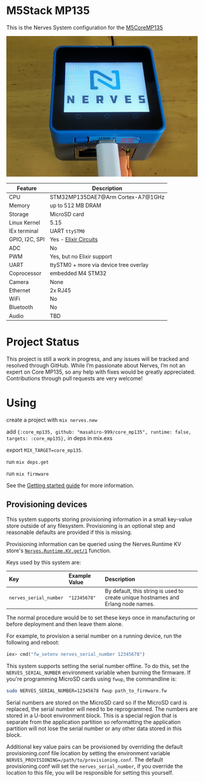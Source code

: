 # M5Stack MP135

This is the Nerves System configuration for the
[M5CoreMP135](hhttps://docs.m5stack.com/en/core/M5CoreMP135)

![M5CoreMP135](assets/images/m5stackmp135.jpg)

| Feature              | Description                     |
| -------------------- | ------------------------------- |
| CPU                  | STM32MP135DAE7@Arm Cortex-A7@1GHz |
| Memory               | up to 512 MB DRAM                 |
| Storage              | MicroSD card                    |
| Linux Kernel         | 5.15                             |
| IEx terminal         | UART `ttySTM0`                  |
| GPIO, I2C, SPI       | Yes - [Elixir Circuits](https://github.com/elixir-circuits) |
| ADC                  | No                              |
| PWM                  | Yes, but no Elixir support      |
| UART                 | ttySTM0 + more via device tree overlay |
| Coprocessor          | embedded M4 STM32               |
| Camera               | None                            |
| Ethernet             | 2x RJ45                         |
| WiFi                 | No                              |
| Bluetooth            | No                              |
| Audio                | TBD                             |

# Project Status

This project is still a work in progress, and any issues will be tracked and resolved through GitHub. While I’m passionate about Nerves, I’m not an expert on Core MP135, so any help with fixes would be greatly appreciated. Contributions through pull requests are very welcome!



# Using

create a project with `mix nerves.new`

add `{:core_mp135, github: "masahiro-999/core_mp135", runtime: false, targets: :core_mp135},` in deps in mix.exs

export `MIX_TARGET=core_mp135`.

run `mix deps.get`

run `mix firmware`

 See the [Getting started
guide](https://hexdocs.pm/nerves/getting-started.html#creating-a-new-nerves-app)
for more information.

## Provisioning devices

This system supports storing provisioning information in a small key-value store
outside of any filesystem. Provisioning is an optional step and reasonable
defaults are provided if this is missing.

Provisioning information can be queried using the Nerves.Runtime KV store's
[`Nerves.Runtime.KV.get/1`](https://hexdocs.pm/nerves_runtime/Nerves.Runtime.KV.html#get/1)
function.

Keys used by this system are:

Key                    | Example Value     | Description
:--------------------- | :---------------- | :----------
`nerves_serial_number` | `"12345678"`      | By default, this string is used to create unique hostnames and Erlang node names.

The normal procedure would be to set these keys once in manufacturing or before
deployment and then leave them alone.

For example, to provision a serial number on a running device, run the following
and reboot:

```elixir
iex> cmd("fw_setenv nerves_serial_number 12345678")
```

This system supports setting the serial number offline. To do this, set the
`NERVES_SERIAL_NUMBER` environment variable when burning the firmware. If you're
programming MicroSD cards using `fwup`, the commandline is:

```sh
sudo NERVES_SERIAL_NUMBER=12345678 fwup path_to_firmware.fw
```

Serial numbers are stored on the MicroSD card so if the MicroSD card is
replaced, the serial number will need to be reprogrammed. The numbers are stored
in a U-boot environment block. This is a special region that is separate from
the application partition so reformatting the application partition will not
lose the serial number or any other data stored in this block.

Additional key value pairs can be provisioned by overriding the default
provisioning.conf file location by setting the environment variable
`NERVES_PROVISIONING=/path/to/provisioning.conf`. The default provisioning.conf
will set the `nerves_serial_number`, if you override the location to this file,
you will be responsible for setting this yourself.

